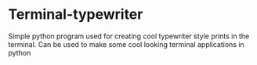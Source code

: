 # Terminal-typewriter
Simple python program used for creating cool typewriter style prints in the terminal. Can be used to make some cool looking terminal applications in python
